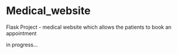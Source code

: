 # Medical_website
Flask Project - medical website which allows the patients to book an appointment

in progress...
